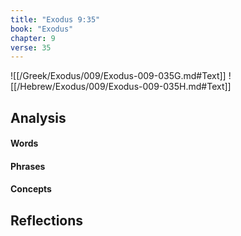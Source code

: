 ```yaml
---
title: "Exodus 9:35"
book: "Exodus"
chapter: 9
verse: 35
---
```

![[/Greek/Exodus/009/Exodus-009-035G.md#Text]]
![[/Hebrew/Exodus/009/Exodus-009-035H.md#Text]]

## Analysis

#### Words

#### Phrases

#### Concepts

## Reflections
